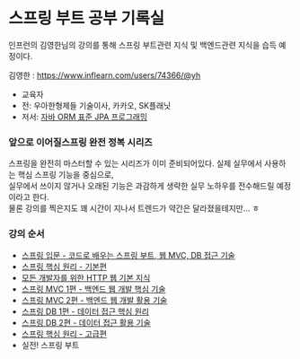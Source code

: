 # 스프링 부트 공부 기록실
인프런의 김영한님의 강의를 통해 스프링 부트관련 지식 및 백엔드관련 지식을 습득 예정이다.

김영한 : https://www.inflearn.com/users/74366/@yh

- 교육자
- 전: 우아한형제들 기술이사, 카카오, SK플래닛
- 저서: [자바 ORM 표준 JPA 프로그래밍](http://www.yes24.com/Product/Goods/19040233)

### **앞으로 이어질스프링 완전 정복 시리즈**

스프링을 완전히 마스터할 수 있는 시리즈가 이미 준비되어있다. 실제 실무에서 사용하는 핵심 스프링 기능을 중심으로, <br>
실무에서 쓰이지 않거나 오래된 기능은 과감하게 생략한 실무 노하우를 전수해드릴 예정이라고 한다. <br>
물론 강의를 찍은지도 꽤 시간이 지나서 트렌드가 약간은 달라졌을테지만… ㅎ

### **강의 순서**

- [스프링 입문 - 코드로 배우는 스프링 부트, 웹 MVC, DB 접근 기술](https://www.inflearn.com/course/%EC%8A%A4%ED%94%84%EB%A7%81-%EC%9E%85%EB%AC%B8-%EC%8A%A4%ED%94%84%EB%A7%81%EB%B6%80%ED%8A%B8)    
- [스프링 핵심 원리 - 기본편](https://www.inflearn.com/course/%EC%8A%A4%ED%94%84%EB%A7%81-%ED%95%B5%EC%8B%AC-%EC%9B%90%EB%A6%AC-%EA%B8%B0%EB%B3%B8%ED%8E%B8)
- [모든 개발자를 위한 HTTP 웹 기본 지식](https://www.inflearn.com/course/http-%EC%9B%B9-%EB%84%A4%ED%8A%B8%EC%9B%8C%ED%81%AC)
- [스프링 MVC 1편 - 백엔드 웹 개발 핵심 기술](https://www.inflearn.com/course/%EC%8A%A4%ED%94%84%EB%A7%81-mvc-1)
- [스프링 MVC 2편 - 백엔드 웹 개발 활용 기술](https://www.inflearn.com/course/%EC%8A%A4%ED%94%84%EB%A7%81-mvc-2)
- [스프링 DB 1편 - 데이터 접근 핵심 원리](https://www.inflearn.com/course/%EC%8A%A4%ED%94%84%EB%A7%81-db-1)
- [스프링 DB 2편 - 데이터 접근 활용 기술](https://www.inflearn.com/course/%EC%8A%A4%ED%94%84%EB%A7%81-db-2)
- [스프링 핵심 원리 - 고급편](https://www.inflearn.com/course/%EC%8A%A4%ED%94%84%EB%A7%81-%ED%95%B5%EC%8B%AC-%EC%9B%90%EB%A6%AC-%EA%B3%A0%EA%B8%89%ED%8E%B8)
- 실전! 스프링 부트
